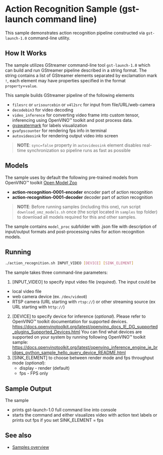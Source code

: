 # Action Recognition Sample (gst-launch command line)

This sample demonstrates action recognition pipeline constructed via `gst-launch-1.0` command-line utility.

## How It Works
The sample utilizes GStreamer command-line tool `gst-launch-1.0` which can build and run GStreamer pipeline described in a string format.
The string contains a list of GStreamer elements separated by exclamation mark `!`, each element may have properties specified in the format `property`=`value`.

This sample builds GStreamer pipeline of the following elements
* `filesrc` or `urisourcebin` or `v4l2src` for input from file/URL/web-camera
* `decodebin3` for video decoding
* `video_inference` for converting video frame into custom tensor, inferencing using OpenVINO™ toolkit and post process data.
* [gvawatermark](../../../../docs/source/elements/gvawatermark.md) for labels visualization
* `gvafpscounter` for rendering fps info in terminal
* `autovideosink` for rendering output video into screen
> **NOTE**: `sync=false` property in `autovideosink` element disables real-time synchronization so pipeline runs as fast as possible

## Models

The sample uses by default the following pre-trained models from OpenVINO™ toolkit [Open Model Zoo](https://github.com/openvinotoolkit/open_model_zoo)
*   __action-recognition-0001-encoder__ encoder part of action recognition
*   __action-recognition-0001-decoder__ decoder part of action recognition

> **NOTE**: Before running samples (including this one), run script `download_omz_models.sh` once (the script located in `samples` top folder) to download all models required for this and other samples.

The sample contains `model_proc` subfolder with .json file with description of input/output formats and post-processing rules for action recognition models.

## Running

```sh
./action_recognition.sh INPUT_VIDEO [DEVICE] [SINK_ELEMENT]
```
The sample takes three command-line parameters:
1. [INPUT_VIDEO] to specify input video file (*required*).
The input could be
* local video file
* web camera device (ex. `/dev/video0`)
* RTSP camera (URL starting with `rtsp://`) or other streaming source (ex URL starting with `http://`)
2. [DEVICE] to specify device for inference (*optional*).
        Please refer to OpenVINO™ toolkit documentation for supported devices.
        https://docs.openvinotoolkit.org/latest/openvino_docs_IE_DG_supported_plugins_Supported_Devices.html
        You can find what devices are supported on your system by running following OpenVINO™ toolkit sample:
        https://docs.openvinotoolkit.org/latest/openvino_inference_engine_ie_bridges_python_sample_hello_query_device_README.html
3. [SINK_ELEMENT] to choose between render mode and fps throughput mode (*optional*):
    * display - render (default)
    * fps - FPS only

## Sample Output

The sample
* prints gst-launch-1.0 full command line into console
* starts the command and either visualizes video with action text labels or prints out fps if you set SINK_ELEMENT = fps

## See also
* [Samples overview](../../README.md)

